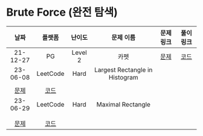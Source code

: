# Brute Force (완전 탐색)

|                                 날짜                                 |                                     플랫폼                                      | 난이도  |           문제 이름            |                            문제 링크                             |                                  풀이 링크                                   |
| :------------------------------------------------------------------: | :-----------------------------------------------------------------------------: | :-----: | :----------------------------: | :--------------------------------------------------------------: | :--------------------------------------------------------------------------: |
|                               21-12-27                               |                                       PG                                        | Level 2 |              카펫              | [문제](https://programmers.co.kr/learn/courses/30/lessons/42842) | [코드](https://github.com/LeeMir/Algorithm/blob/main/BruteForce/PG-42842.js) |
|                               23-06-08                               |                                    LeetCode                                     |  Hard   | Largest Rectangle in Histogram |
|                                                                      |
| [문제](https://leetcode.com/problems/largest-rectangle-in-histogram) | [코드](https://github.com/LeeMir/Algorithm/blob/main/BruteForce/Leetcode-84.ts) |
|                               23-06-29                               |                                    LeetCode                                     |  Hard   |       Maximal Rectangle        |
|                                                                      |
|                                                                      |
|       [문제](https://leetcode.com/problems/maximal-rectangle)        | [코드](https://github.com/LeeMir/Algorithm/blob/main/BruteForce/Leetcode-85.ts) |
